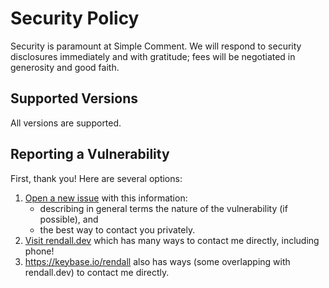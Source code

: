 # Security Policy

Security is paramount at Simple Comment. We will respond to security disclosures immediately and with gratitude; fees will be negotiated in generosity and good faith.

## Supported Versions

All versions are supported.

## Reporting a Vulnerability

First, thank you! Here are several options:

1. [Open a new issue](https://github.com/rendall/simple-comment/issues/new) with this information:
   - describing in general terms the nature of the vulnerability (if possible), and
   - the best way to contact you privately.
2. [Visit rendall.dev](https://www.rendall.dev/) which has many ways to contact me directly, including phone!
3. <https://keybase.io/rendall> also has ways (some overlapping with rendall.dev) to contact me directly.
